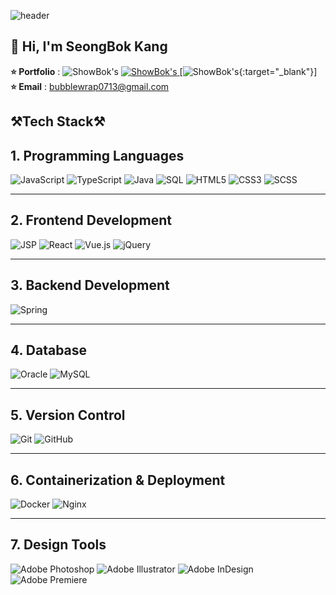 ![header](https://capsule-render.vercel.app/api?type=waving&height=200&color=0:34D399,50:10B981,100:3B82F6&text=Welcome%20to%20Leo's%20github.&section=header&textBg=false&fontColor=ffffff&fontSize=32&fontAlign=50&animation=fadeIn&stroke=fffff&strokeWidth=1&fontAlignY=41)

## 👋 Hi, I'm SeongBok Kang
<Strong>⭐ Portfolio</Strong> : 
![ShowBok's](https://img.shields.io/badge/ShowBok's-4CAF50?style=flat&logo=github&logoColor=white)
<a href="https://portfolio.showboks.duckdns.org" target="_blank" rel="noopener noreferrer">
  <img src="https://img.shields.io/badge/ShowBok's-4CAF50?style=flat&logo=github&logoColor=white" alt="ShowBok's">
</a>
[![ShowBok's](https://portfolio.showboks.duckdns.org){:target="_blank"}]
<Strong>⭐ Email</Strong> : bubblewrap0713@gmail.com<br>


## ⚒️Tech Stack⚒️
## 1. Programming Languages 
![JavaScript](https://img.shields.io/badge/JavaScript-F7DF1E?style=flat&logo=javascript&logoColor=black) ![TypeScript](https://img.shields.io/badge/TypeScript-007ACC?style=flat&logo=typescript&logoColor=white) ![Java](https://img.shields.io/badge/Java-007396?style=flat&logo=java&logoColor=white) ![SQL](https://img.shields.io/badge/SQL-CC2927?style=flat&logo=microsoft-sql-server&logoColor=white) ![HTML5](https://img.shields.io/badge/HTML5-E34F26?style=flat&logo=html5&logoColor=white) ![CSS3](https://img.shields.io/badge/CSS3-1572B6?style=flat&logo=css3&logoColor=white) ![SCSS](https://img.shields.io/badge/SCSS-CC6699?style=flat&logo=sass&logoColor=white)

---

## 2. Frontend Development
![JSP](https://img.shields.io/badge/JSP-007396?style=flat&logo=java&logoColor=white) ![React](https://img.shields.io/badge/React-61DAFB?style=flat&logo=react&logoColor=black) ![Vue.js](https://img.shields.io/badge/Vue.js-4FC08D?style=flat&logo=vue.js&logoColor=white) ![jQuery](https://img.shields.io/badge/jQuery-0769AD?style=flat&logo=jquery&logoColor=white)

---

## 3. Backend Development
![Spring](https://img.shields.io/badge/Spring-6DB33F?style=flat&logo=spring&logoColor=white)

---

## 4. Database
![Oracle](https://img.shields.io/badge/Oracle-F80000?style=flat&logo=oracle&logoColor=white) ![MySQL](https://img.shields.io/badge/MySQL-4479A1?style=flat&logo=mysql&logoColor=white)

---

## 5. Version Control
![Git](https://img.shields.io/badge/Git-F05032?style=flat&logo=git&logoColor=white) ![GitHub](https://img.shields.io/badge/GitHub-181717?style=flat&logo=github&logoColor=white)

---

## 6. Containerization & Deployment
![Docker](https://img.shields.io/badge/Docker-2496ED?style=flat&logo=docker&logoColor=white) ![Nginx](https://img.shields.io/badge/Nginx-009639?style=flat&logo=nginx&logoColor=white)

---

## 7. Design Tools
![Adobe Photoshop](https://img.shields.io/badge/Adobe%20Photoshop-31A8FF?style=flat&logo=adobe-photoshop&logoColor=white) ![Adobe Illustrator](https://img.shields.io/badge/Adobe%20Illustrator-FF9A00?style=flat&logo=adobe-illustrator&logoColor=white) ![Adobe InDesign](https://img.shields.io/badge/Adobe%20InDesign-FF3366?style=flat&logo=adobe-indesign&logoColor=white) ![Adobe Premiere](https://img.shields.io/badge/Adobe%20Premiere-9999FF?style=flat&logo=adobe-premiere-pro&logoColor=white)
